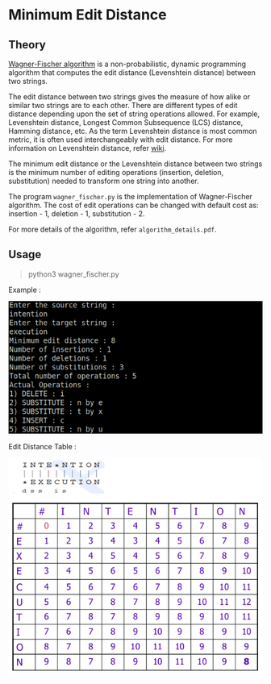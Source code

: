 # Minimum Edit Distance

## Theory

[Wagner-Fischer algorithm](https://en.wikipedia.org/wiki/Wagner%E2%80%93Fischer_algorithm) is a non-probabilistic, dynamic programming algorithm that computes the edit distance (Levenshtein distance) between two strings. 

The edit distance between two strings gives the measure of how alike or similar two strings are to each other.
There are different types of edit distance depending upon the set of string operations allowed. For example, Levenshtein distance, Longest Common Subsequence (LCS) distance, Hamming distance, etc.
As the term Levenshtein distance is most common metric, it is often used interchangeably with edit distance.
For more information on Levenshtein distance, refer [wiki](https://en.wikipedia.org/wiki/Levenshtein_distance).

The minimum edit distance or the Levenshtein distance between two strings is the minimum number of editing operations (insertion, deletion, substitution) needed to transform one string into another.

The program `wagner_fischer.py` is the implementation of Wagner-Fischer algorithm. The cost of edit operations can be changed with default cost as: insertion - 1, deletion - 1, substitution - 2.

For more details of the algorithm, refer `algorithm_details.pdf`.

## Usage

>   python3 wagner_fischer.py

Example :

![Wagner Fischer example](images/example.png)

Edit Distance Table :

![Edit Distance Table](images/example_matrix.png)
